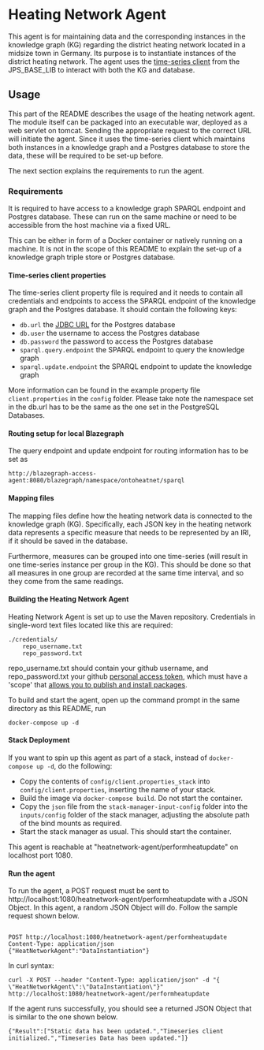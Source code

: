 # Heating Network Agent

This agent is for maintaining data and the corresponding instances in the knowledge graph (KG) regarding the district heating network located in a midsize town in Germany. Its purpose is to instantiate instances of the district heating network. The agent uses the [time-series client](https://github.com/cambridge-cares/TheWorldAvatar/tree/develop/JPS_BASE_LIB/src/main/java/uk/ac/cam/cares/jps/base/timeseries)
from the JPS_BASE_LIB to interact with both the KG and database.

## Usage 
This part of the README describes the usage of the heating network agent. The module itself can be packaged into an executable war, deployed as a web servlet on tomcat. Sending the appropriate request to the correct URL will initiate the agent. Since it uses the time-series client which maintains both instances in a knowledge graph and a Postgres database to store the data, these will be required to be set-up before.  

The next section explains the requirements to run the agent.

### Requirements
It is required to have access to a knowledge graph SPARQL endpoint and Postgres database. These can run on the same machine or need to be accessible from the host machine via a fixed URL.

This can be either in form of a Docker container or natively running on a machine. It is not in the scope of this README to explain the set-up of a knowledge graph triple store or Postgres database.

#### Time-series client properties
The time-series client property file is required and it needs to contain all credentials and endpoints to access the SPARQL endpoint of the knowledge graph and the Postgres database. It should contain the following keys:
- `db.url` the [JDBC URL](https://www.postgresql.org/docs/7.4/jdbc-use.html) for the Postgres database
- `db.user` the username to access the Postgres database
- `db.password` the password to access the Postgres database
- `sparql.query.endpoint` the SPARQL endpoint to query the knowledge graph
- `sparql.update.endpoint` the SPARQL endpoint to update the knowledge graph

More information can be found in the example property file `client.properties` in the `config` folder. Please take note the namespace set in the db.url has to be the same as the one set in the PostgreSQL Databases. 

#### Routing setup for local Blazegraph
The query endpoint and update endpoint for routing information has to be set as  
```
http://blazegraph-access-agent:8080/blazegraph/namespace/ontoheatnet/sparql
```

#### Mapping files
The mapping files define how the heating network data is connected
to the knowledge graph (KG). Specifically, each JSON key in the heating network data represents a specific measure that needs to be represented by an IRI, if it should be saved in the database.

Furthermore, measures can be grouped into one time-series (will result in one time-series instance per group in the KG).
This should be done so that all measures in one group are recorded at the same time interval, and so they come from 
the same readings.

#### Building the Heating Network Agent

Heating Network Agent is set up to use the Maven repository. Credentials in single-word text files located like this are required:
```
./credentials/
    repo_username.txt
    repo_password.txt
```
repo_username.txt should contain your github username, and repo_password.txt your github [personal access token](https://docs.github.com/en/github/authenticating-to-github/creating-a-personal-access-token),
which must have a 'scope' that [allows you to publish and install packages](https://docs.github.com/en/packages/working-with-a-github-packages-registry/working-with-the-apache-maven-registry#authenticating-to-github-packages).

To build and start the agent, open up the command prompt in the same directory as this README, run
```
docker-compose up -d
```

#### Stack Deployment

If you want to spin up this agent as part of a stack, instead of `docker-compose up -d`, do the following:
- Copy the contents of `config/client.properties_stack` into `config/client.properties`, inserting the name of your stack.
- Build the image via `docker-compose build`. Do not start the container.
- Copy the `json` file from the `stack-manager-input-config` folder into the `inputs/config` folder of the stack manager, adjusting the absolute path of the bind mounts as required.
- Start the stack manager as usual. This should start the container.

This agent is reachable at "heatnetwork-agent/performheatupdate" on localhost port 1080.

#### Run the agent
To run the agent, a POST request must be sent to http://localhost:1080/heatnetwork-agent/performheatupdate with a JSON Object. In this agent, a random JSON Object will do. Follow the sample request shown below.
```

POST http://localhost:1080/heatnetwork-agent/performheatupdate
Content-Type: application/json
{"HeatNetworkAgent":"DataInstantiation"}
```

In curl syntax:
```
curl -X POST --header "Content-Type: application/json" -d "{
\"HeatNetworkAgent\":\"DataInstantiation\"}" http://localhost:1080/heatnetwork-agent/performheatupdate
```

If the agent runs successfully, you should see a returned JSON Object that is similar to the one shown below.
```
{"Result":["Static data has been updated.","Timeseries client initialized.","Timeseries Data has been updated."]}
```
